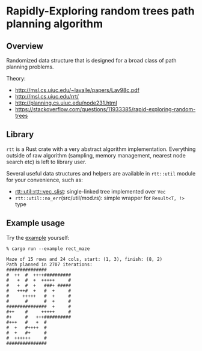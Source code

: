 # Rapidly-Exploring random trees path planning algorithm

## Overview

Randomized data structure that is designed for a broad class of path planning problems.

Theory:
- <http://msl.cs.uiuc.edu/~lavalle/papers/Lav98c.pdf>
- <http://msl.cs.uiuc.edu/rrt/>
- <http://planning.cs.uiuc.edu/node231.html>
- <https://stackoverflow.com/questions/11933385/rapid-exploring-random-trees>

## Library

`rtt` is a Rust crate with a very abstract algorithm implementation. Everything outside of raw algorithm (sampling, memory management, nearest node search etc) is left to library user.

Several useful data structures and helpers are available in `rtt::util` module for your convenience, such as:
- [rtt::util::rtt::vec_slist](src/util/rtt/vec_slist.rs): single-linked tree implemented over `Vec`
- `rtt::util::no_err`(src/util/mod.rs): simple wrapper for `Result<T, !>` type

## Example usage

Try the [example](examples/rect_maze.rs) yourself:

```
% cargo run --example rect_maze

Maze of 15 rows and 24 cols, start: (1, 3), finish: (8, 2)
Path planned in 2707 iterations:
###############
#  ++  #  ++++##########
#   +  #  +  +++++     #
#   +  #  +   ###+ #####
#   +++#  +   #  +     #
#     +++++   #  +     #
#      #      #  +     #
###############  +     #
#++    #     +++++     #
#+     #   +++##########
#+++   #   +  #
#  +   #++++  #
#  +   #+     #
#  ++++++     #
###############
```

